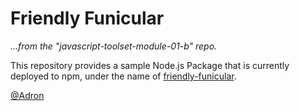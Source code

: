 # Friendly Funicular
*...from the "javascript-toolset-module-01-b" repo.*

This repository provides a sample Node.js Package that is currently deployed to npm, under the name of [friendly-funicular](https://www.npmjs.com/package/friendly-funicular).

[@Adron](https://twitter.com/adron)